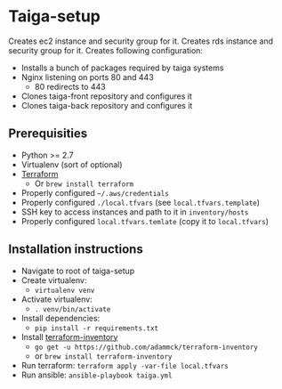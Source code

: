 Taiga-setup
===========
Creates ec2 instance and security group for it.
Creates rds instance and security group for it.
Creates following configuration:
* Installs a bunch of packages required by taiga systems
* Nginx listening on ports 80 and 443
  * 80 redirects to 443
* Clones taiga-front repository and configures it
* Clones taiga-back repository and configures it

Prerequisities
--------------
* Python >= 2.7
* Virtualenv (sort of optional)
* [Terraform](https://www.terraform.io/downloads.html)
  * Or `brew install terraform`
* Properly configured `~/.aws/credentials`
* Properly configured `./local.tfvars` (see `local.tfvars.template`)
* SSH key to access instances and path to it in `inventory/hosts`
* Properly configured `local.tfvars.temlate` (copy it to `local.tfvars`)


Installation instructions
-------------------------
* Navigate to root of taiga-setup
* Create virtualenv:
  * `virtualenv venv`
* Activate virtualenv:
  * `. venv/bin/activate`
* Install dependencies:
  * `pip install -r requirements.txt`
* Install [terraform-inventory](https://github.com/adammck/terraform-inventory)
  * `go get -u https://github.com/adammck/terraform-inventory`
  * or `brew install terraform-inventory`
* Run terraform: `terraform apply -var-file local.tfvars`
* Run ansible: `ansible-playbook taiga.yml`
